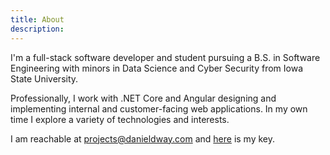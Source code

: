 ```yaml
---
title: About
description:
---
```


I'm a full-stack software developer and student pursuing a B.S. in Software Engineering with minors in Data Science and Cyber Security from Iowa State University.

Professionally, I work with .NET Core and Angular designing and implementing internal and customer-facing web applications. In my own time I explore a variety of technologies and interests.

I am reachable at [projects@danieldway.com](mailto:projects@danieldway.com) and [here](/A56BB72EA65C7B37.asc) is my key.
